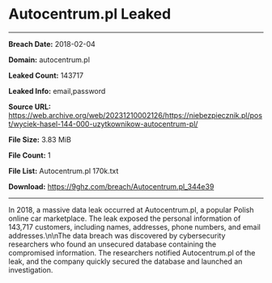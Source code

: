 # Autocentrum.pl Leaked

------------
**Breach Date:** 2018-02-04

**Domain:** autocentrum.pl

**Leaked Count:** 143717

**Leaked Info:** email,password

**Source URL:** https://web.archive.org/web/20231210002126/https://niebezpiecznik.pl/post/wyciek-hasel-144-000-uzytkownikow-autocentrum-pl/

**File Size:** 3.83 MiB

**File Count:** 1

**File List:** Autocentrum.pl 170k.txt

**Download:** https://9ghz.com/breach/Autocentrum.pl_344e39

------------
In 2018, a massive data leak occurred at Autocentrum.pl, a popular Polish online car marketplace. The leak exposed the personal information of 143,717 customers, including names, addresses, phone numbers, and email addresses.\n\nThe data breach was discovered by cybersecurity researchers who found an unsecured database containing the compromised information. The researchers notified Autocentrum.pl of the leak, and the company quickly secured the database and launched an investigation.
